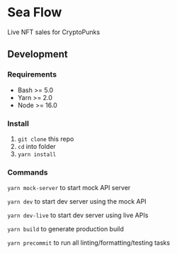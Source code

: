 # Sea Flow

Live NFT sales for CryptoPunks

## Development

### Requirements

- Bash >= 5.0
- Yarn >= 2.0
- Node >= 16.0

### Install

1. `git clone` this repo
2. `cd` into folder
3. `yarn install`

### Commands

`yarn mock-server` to start mock API server

`yarn dev` to start dev server using the mock API

`yarn dev-live` to start dev server using live APIs

`yarn build` to generate production build

`yarn precommit` to run all linting/formatting/testing tasks
